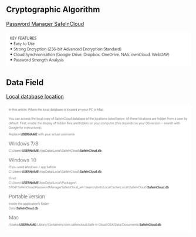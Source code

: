 ## Cryptographic Algorithm

[Password Manager SafeInCloud](https://apps.microsoft.com/detail/9NLXL1B6J7LW?rtc=1&hl=en-my&gl=MY)

![AES](fig/AES.png)

## Data Field

[Local database location](https://safeincloud.ladesk.com/278112-Local-database-location)

![location](fig/location.png)

